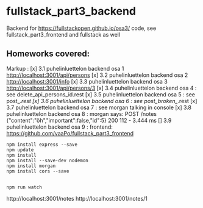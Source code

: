 # fullstack_part3_backend
Backend for https://fullstackopen.github.io/osa3/ code, see fullstack_part3_frontend and fullstack as well

## Homeworks covered:
Markup :    [x] 3.1 puhelinluettelon backend osa 1 <http://localhost:3001/api/persons>
            [x] 3.2 puhelinluettelon backend osa 2 <http://localhost:3001/info>
            [x] 3.3 puhelinluettelon backend osa 3 <http://localhost:3001/api/persons/3>
            [x] 3.4 puhelinluettelon backend osa 4 : see delete_api_persons_id.rest
            [x] 3.5 puhelinluettelon backend osa 5 : see post_*.rest
            [x] 3.6 puhelinluettelon backend osa 6 : see post_broken_*.rest
            [x] 3.7 puhelinluettelon backend osa 7 : see morgan talking in console
            [x] 3.8 puhelinluettelon backend osa 8 : morgan says: POST /notes {"content":"öh","important":false,"id":5} 200 112 - 3.444 ms
            [] 3.9 puhelinluettelon backend osa 9 : frontend: <https://github.com/vaaPo/fullstack_part3_frontend>
```
npm install express --save
npm update
npm install
npm install --save-dev nodemon
npm install morgan
npm install cors --save


npm run watch
```
http://localhost:3001/notes
http://localhost:3001/notes/1

